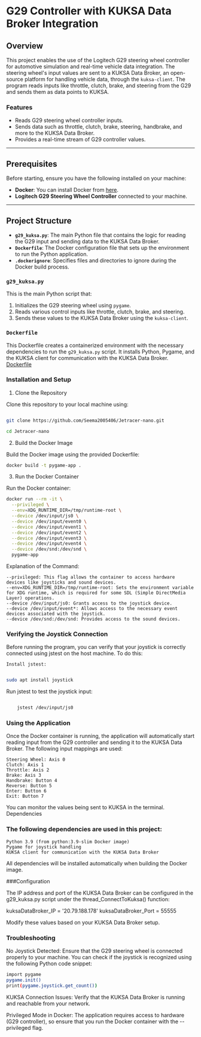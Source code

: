 # G29 Controller with KUKSA Data Broker Integration

## Overview

This project enables the use of the Logitech G29 steering wheel controller for automotive simulation and real-time vehicle data integration. The steering wheel's input values are sent to a KUKSA Data Broker, an open-source platform for handling vehicle data, through the `kuksa-client`. The program reads inputs like throttle, clutch, brake, and steering from the G29 and sends them as data points to KUKSA.

### Features
- Reads G29 steering wheel controller inputs.
- Sends data such as throttle, clutch, brake, steering, handbrake, and more to the KUKSA Data Broker.
- Provides a real-time stream of G29 controller values.

---

## Prerequisites

Before starting, ensure you have the following installed on your machine:

- **Docker**: You can install Docker from [here](https://docs.docker.com/get-docker/).
- **Logitech G29 Steering Wheel Controller** connected to your machine.

---

## Project Structure

- **`g29_kuksa.py`**: The main Python file that contains the logic for reading the G29 input and sending data to the KUKSA Data Broker.
- **`Dockerfile`**: The Docker configuration file that sets up the environment to run the Python application.
- **`.dockerignore`**: Specifies files and directories to ignore during the Docker build process.

### `g29_kuksa.py`

This is the main Python script that:
1. Initializes the G29 steering wheel using `pygame`.
2. Reads various control inputs like throttle, clutch, brake, and steering.
3. Sends these values to the KUKSA Data Broker using the `kuksa-client`.

### `Dockerfile`

This Dockerfile creates a containerized environment with the necessary dependencies to run the `g29_kuksa.py` script. It installs Python, Pygame, and the KUKSA client for communication with the KUKSA Data Broker.
[Dockerfile](/home/indra/work/jetracer-Nano/jetracer/Dockerfile)

### Installation and Setup
1. Clone the Repository

Clone this repository to your local machine using:

```bash

git clone https://github.com/Seema2005406/Jetracer-nano.git
```

```bash
cd Jetracer-nano
```

2. Build the Docker Image

Build the Docker image using the provided Dockerfile:


```bash
docker build -t pygame-app .
```

3. Run the Docker Container

Run the Docker container:


```bash
docker run --rm -it \
  --privileged \
  --env=XDG_RUNTIME_DIR=/tmp/runtime-root \
  --device /dev/input/js0 \
  --device /dev/input/event0 \
  --device /dev/input/event1 \
  --device /dev/input/event2 \
  --device /dev/input/event3 \
  --device /dev/input/event4 \
  --device /dev/snd:/dev/snd \
  pygame-app
```
Explanation of the Command:

    --privileged: This flag allows the container to access hardware devices like joysticks and sound devices.
    --env=XDG_RUNTIME_DIR=/tmp/runtime-root: Sets the environment variable for XDG runtime, which is required for some SDL (Simple DirectMedia Layer) operations.
    --device /dev/input/js0: Grants access to the joystick device.
    --device /dev/input/event*: Allows access to the necessary event devices associated with the joystick.
    --device /dev/snd:/dev/snd: Provides access to the sound devices.

### Verifying the Joystick Connection

Before running the program, you can verify that your joystick is correctly connected using jstest on the host machine. To do this:

    Install jstest:

```bash

sudo apt install joystick
```

Run jstest to test the joystick input:

```bash

    jstest /dev/input/js0
```

### Using the Application

Once the Docker container is running, the application will automatically start reading input from the G29 controller and sending it to the KUKSA Data Broker. The following input mappings are used:

    Steering Wheel: Axis 0
    Clutch: Axis 1
    Throttle: Axis 2
    Brake: Axis 3
    Handbrake: Button 4
    Reverse: Button 5
    Enter: Button 6
    Exit: Button 7

You can monitor the values being sent to KUKSA in the terminal.
Dependencies

### The following dependencies are used in this project:

    Python 3.9 (from python:3.9-slim Docker image)
    Pygame for joystick handling
    KUKSA client for communication with the KUKSA Data Broker

All dependencies will be installed automatically when building the Docker image.

###Configuration

The IP address and port of the KUKSA Data Broker can be configured in the g29_kuksa.py script under the thread_ConnectToKuksa() function:


kuksaDataBroker_IP = '20.79.188.178'
kuksaDataBroker_Port = 55555

Modify these values based on your KUKSA Data Broker setup.

### Troubleshooting

No Joystick Detected: Ensure that the G29 steering wheel is connected properly to your machine. You can check if the joystick is recognized using the following Python code snippet:
```bash
import pygame
pygame.init()
print(pygame.joystick.get_count())
```
KUKSA Connection Issues: Verify that the KUKSA Data Broker is running and reachable from your network.

Privileged Mode in Docker: The application requires access to hardware (G29 controller), so ensure that you run the Docker container with the --privileged flag.
